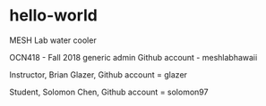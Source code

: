 # hello-world
MESH Lab water cooler

OCN418 - Fall 2018
generic admin Github account - meshlabhawaii

Instructor, Brian Glazer, Github account = glazer

Student, Solomon Chen, Github account = solomon97
